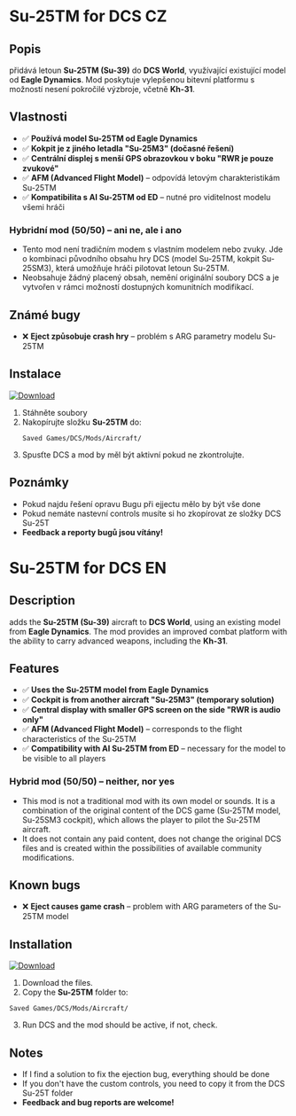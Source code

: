 # Su-25TM for DCS CZ

## Popis
přidává letoun **Su-25TM (Su-39)** do **DCS World**, využívající existující model od **Eagle Dynamics**. Mod poskytuje vylepšenou bitevní platformu s možností nesení pokročilé výzbroje, včetně **Kh-31**.

## Vlastnosti
- ✅ **Používá model Su-25TM od Eagle Dynamics**
- ✅ **Kokpit je z jiného letadla "Su-25M3" (dočasné řešení)**
- ✅ **Centrální displej s menší GPS obrazovkou v boku "RWR je pouze zvukové"**
- ✅ **AFM (Advanced Flight Model)** – odpovídá letovým charakteristikám Su-25TM
- ✅ **Kompatibilita s AI Su-25TM od ED** – nutné pro viditelnost modelu všemi hráči

### Hybridní mod (50/50) – ani ne, ale i ano
- Tento mod není tradičním modem s vlastním modelem nebo zvuky.
Jde o kombinaci původního obsahu hry DCS (model Su-25TM, kokpit Su-25SM3), která umožňuje hráči pilotovat letoun Su-25TM.
- Neobsahuje žádný placený obsah, nemění originální soubory DCS a je vytvořen v rámci možností dostupných komunitních modifikací.

## Známé bugy
- ❌ **Eject způsobuje crash hry** – problém s ARG parametry modelu Su-25TM

## Instalace
[![Download](https://img.shields.io/badge/Download-V1.1-blue?style=for-the-badge)](https://github.com/SniexDejjtik/Su-25TM-DCS/releases/tag/V1.1)
1. Stáhněte soubory
2. Nakopírujte složku **Su-25TM** do:
   ```
   Saved Games/DCS/Mods/Aircraft/
   ```
3. Spusťte DCS a mod by měl být aktivní pokud ne zkontrolujte.

## Poznámky
- Pokud najdu řešení opravu Bugu při ejjectu mělo by být vše done
 - Pokud nemáte nastevní controls musíte si ho zkopírovat ze složky DCS Su-25T
- **Feedback a reporty bugů jsou vítány!**

# Su-25TM for DCS EN

## Description
adds the **Su-25TM (Su-39)** aircraft to **DCS World**, using an existing model from **Eagle Dynamics**. The mod provides an improved combat platform with the ability to carry advanced weapons, including the **Kh-31**.

## Features
- ✅ **Uses the Su-25TM model from Eagle Dynamics**
- ✅ **Cockpit is from another aircraft "Su-25M3" (temporary solution)**
- ✅ **Central display with smaller GPS screen on the side "RWR is audio only"**
- ✅ **AFM (Advanced Flight Model)** – corresponds to the flight characteristics of the Su-25TM
- ✅ **Compatibility with AI Su-25TM from ED** – necessary for the model to be visible to all players

### Hybrid mod (50/50) – neither, nor yes
- This mod is not a traditional mod with its own model or sounds.
It is a combination of the original content of the DCS game (Su-25TM model, Su-25SM3 cockpit), which allows the player to pilot the Su-25TM aircraft.
- It does not contain any paid content, does not change the original DCS files and is created within the possibilities of available community modifications.

## Known bugs
- ❌ **Eject causes game crash** – problem with ARG parameters of the Su-25TM model

## Installation
[![Download](https://img.shields.io/badge/Download-V1.1-blue?style=for-the-badge)](https://github.com/SniexDejjtik/Su-25TM-DCS/releases/tag/V1.1)
1. Download the files.
2. Copy the **Su-25TM** folder to:
```
Saved Games/DCS/Mods/Aircraft/
```
3. Run DCS and the mod should be active, if not, check.

## Notes
- If I find a solution to fix the ejection bug, everything should be done
- If you don't have the custom controls, you need to copy it from the DCS Su-25T folder
- **Feedback and bug reports are welcome!**
